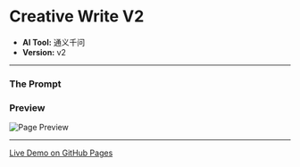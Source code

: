 # Creative Write V2

* **AI Tool:** 通义千问
* **Version:** v2

---

### The Prompt

>

### Preview

![Page Preview](./preview.png)

---

[Live Demo on GitHub Pages](https://your-username.github.io/AI-Frontend-Gallery/通义千问/creative-write-v2/)
